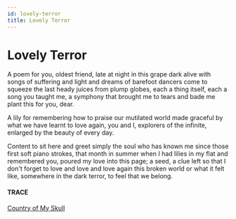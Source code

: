 ```yaml
---
id: lovely-terror
title: Lovely Terror 
---
```


# Lovely Terror

A poem for you, oldest friend,
late at night in this grape dark
alive with songs of suffering and light
and dreams of barefoot dancers
come to squeeze the last heady juices
from plump globes, each a thing itself,
each a song you taught me,
a symphony that brought me to tears
and bade me plant this for you, dear.

A lily for remembering how to praise
our mutilated world made graceful
by what we have learnt to love again,
you and I, explorers of the infinite,
enlarged by the beauty of every day.

Content to sit here 
and greet simply the soul 
who has known me 
since those first soft piano strokes,
that month in summer 
when I had lilies in my flat 
and remembered you,
poured my love into this page;
a seed, 
a clue left so that I don't forget
to love and love and love again 
this broken world
or what it felt like, 
somewhere in the dark terror,
to feel that we belong.


#### TRACE

[Country of My Skull](http://andytudhope.africa/yours-sincerely-masters-thesis/#krog)
